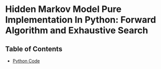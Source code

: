 # Hidden Markov Model Pure Implementation In Python: Forward Algorithm and Exhaustive Search


## Table of Contents

* [Python Code](https://github.com/amir-ghaderi/Hidden-Markov-Model-Pure-Implementation-In-Python/blob/master/HHM%20Python.py) 

